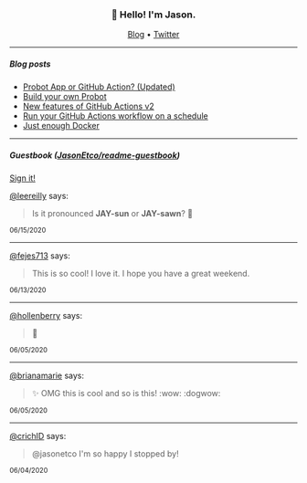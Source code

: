 <h3 align="center">👋 Hello! I'm Jason.</h3>

<p align="center">
  <a href="https://jasonet.co">Blog</a> •
  <a href="https://twitter.com/JasonEtco">Twitter</a>
</p>

---

##### Blog posts

<!--START_SECTION:posts-->
* [Probot App or GitHub Action? (Updated)](https://jasonet.co/posts/probot-app-or-github-action-v2/)
* [Build your own Probot](https://jasonet.co/posts/build-your-own-probot/)
* [New features of GitHub Actions v2](https://jasonet.co/posts/new-features-of-github-actions/)
* [Run your GitHub Actions workflow on a schedule](https://jasonet.co/posts/scheduled-actions/)
* [Just enough Docker](https://jasonet.co/posts/just-enough-docker/)
<!--END_SECTION:posts-->

---

##### Guestbook ([JasonEtco/readme-guestbook](https://github.com/JasonEtco/readme-guestbook))

<a href="https://readme-guestbook.now.sh">Sign it!</a>

<!--START_SECTION:guestbook-->
[@leereilly](https://github.com/leereilly) says:

> Is it pronounced __JAY-sun__ or **JAY-sawn**? 🤔

<sup>06/15/2020</sup>


---

[@fejes713](https://github.com/fejes713) says:

> This is so cool! I love it. I hope you have a great weekend. 

<sup>06/13/2020</sup>


---

[@hollenberry](https://github.com/hollenberry) says:

> :poop:

<sup>06/05/2020</sup>


---

[@brianamarie](https://github.com/brianamarie) says:

> :sparkles: OMG this is cool and so is this! :wow: :dogwow:

<sup>06/05/2020</sup>


---

[@crichID](https://github.com/crichID) says:

> @jasonetco I'm so happy I stopped by!

<sup>06/04/2020</sup>

<!--END_SECTION:guestbook-->
<!--GUESTBOOK_LIST [{"name":"leereilly","message":"Is it pronounced __JAY-sun__ or **JAY-sawn**? 🤔","date":"06/15/2020"},{"name":"fejes713","message":"This is so cool! I love it. I hope you have a great weekend. ","date":"06/13/2020"},{"name":"hollenberry","message":":poop:","date":"06/05/2020"},{"name":"brianamarie","message":":sparkles: OMG this is cool and so is this! :wow: :dogwow:","date":"06/05/2020"},{"name":"crichID","message":"@jasonetco I'm so happy I stopped by!","date":"06/04/2020"}]-->
